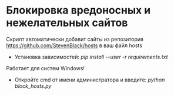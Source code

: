# Блокировка вредоносных и нежелательных сайтов

Скрипт автоматически добавит сайты из репозитория https://github.com/StevenBlack/hosts в ваш файл hosts

* Установка зависимостей:
_pip install --user -r requirements.txt_

Работает для систем Windows!

* Откройте cmd от имени администратора и введите: _python block_hosts.py_
